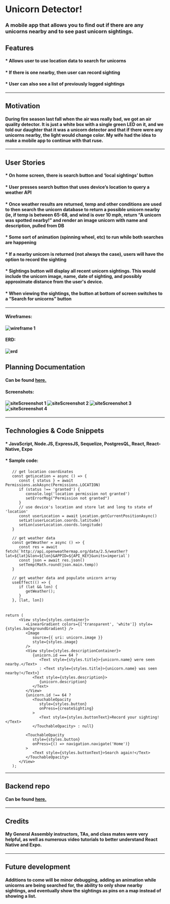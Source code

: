 # Unicorn Detector!

### A mobile app that allows you to find out if there are any unicorns nearby and to see past unicorn sightings.

## Features

#### * Allows user to use location data to search for unicorns
#### * If there is one nearby, then user can record sighting
#### * User can also see a list of previously logged sightings

---
## Motivation
#### During fire season last fall when the air was really bad, we got an air quality detector. It is just a white box with a single green LED on it, and we told our daughter that it was a unicorn detector and that if there were any unicorns nearby, the light would change color. My wife had the idea to make a mobile app to continue with that ruse.

---
## User Stories 

#### * On home screen, there is search button and ‘local sightings’ button
#### * User presses search button that uses device’s location to query a weather API
#### * Once weather results are returned, temp and other conditions are used to then search the unicorn database to return a possible unicorn nearby (ie, if temp is between 65-68, and wind is over 10 mph, return “A unicorn was spotted nearby!” and render an image unicorn with name and description, pulled from DB
#### * Some sort of animation (spinning wheel, etc) to run while both searches are happening
#### * If a nearby unicorn is returned (not always the case), users will have the option to record the sighting
#### * Sightings button will display all recent unicorn sightings. This would include the unicorn image, name, date of sighting, and possibly approximate distance from the user's device. 
#### * When viewing the sightings, the button at bottom of screen switches to a “Search for unicorns” button

---
####  Wireframes:

#### ![wireframe 1](./assets/mockups.png) 


####  ERD:

####  ![erd](./assets/ERD.png)


## Planning Documentation
#### Can be found [here.](https://trello.com/b/bvfaBIOa/unicorn-detector)


####  Screenshots:

#### ![siteScreenshot 1](./assets/Screenshot1.png) ![siteScreenshot 2](./assets/Screenshot2.png) ![siteScreenshot 3](./assets/Screenshot3.png) ![siteScreenshot 4](./assets/Screenshot4.png)

---

## Technologies & Code Snippets
#### * JavaScript, Node.JS, ExpressJS, Sequelize, PostgresQL, React, React-Native, Expo
#### * Sample code:
#### 
```
   // get location coordinates
   const getLocation = async () => {
      const { status } = await Permissions.askAsync(Permissions.LOCATION)
      if (status !== 'granted') {
         console.log('location permission not granted')
         setErrorMsg("Permission not granted")
      }
      // use device's location and store lat and long to state of 'location'
      const userLocation = await Location.getCurrentPositionAsync()
      setLat(userLocation.coords.latitude)
      setLon(userLocation.coords.longitude)
   }
   
   // get weather data
   const getWeather = async () => {
      const res = await fetch(`http://api.openweathermap.org/data/2.5/weather?lat=${lat}&lon=${lon}&APPID=${API_KEY}&units=imperial`)
      const json = await res.json()
      setTemp(Math.round(json.main.temp))
   }

   // get weather data and populate unicorn array
   useEffect(() => {
      if (lat && lon) {
         getWeather();
      }
   }, [lat, lon])


```


#### 
```
return (
      <View style={styles.container}>
         <LinearGradient colors={['transparent', 'white']} style={styles.backgroundGradient} />
         <Image
            source={{ uri: unicorn.image }}
            style={styles.image}
         />
         <View style={styles.descriptionContainer}>
            {unicorn.id === 64 ?
               <Text style={styles.title}>{unicorn.name} were seen nearby.</Text>
               : <Text style={styles.title}>{unicorn.name} was seen nearby!</Text>}
            <Text style={styles.description}>
               {unicorn.description}
            </Text>
         </View>
         {unicorn.id !== 64 ?
            <TouchableOpacity
               style={styles.button}
               onPress={createSighting}
            >
               <Text style={styles.buttonText}>Record your sighting!</Text>
            </TouchableOpacity> : null}

         <TouchableOpacity
            style={styles.button}
            onPress={() => navigation.navigate('Home')}
         >
            <Text style={styles.buttonText}>Search again!</Text>
         </TouchableOpacity>
      </View>
   );
```
---
## Backend repo
#### Can be found [here.](https://github.com/enbre/unicorn-detector-backend)

---
## Credits
#### My General Assembly instructors, TAs, and class mates were very helpful, as well as numerous video tutorials to better understand React Native and Expo. 

---

## Future development
#### Additions to come will be minor debugging, adding an animation while unicorns are being searched for, the ability to only show nearby sightings, and eventually show the sightings as pins on a map instead of showing a list.


